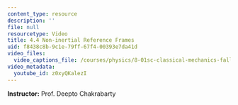 ```yaml
---
content_type: resource
description: ''
file: null
resourcetype: Video
title: 4.4 Non-inertial Reference Frames
uid: f8438c8b-9c1e-79ff-67f4-00393e7da41d
video_files:
  video_captions_file: /courses/physics/8-01sc-classical-mechanics-fall-2016/week-2-newtons-laws/4.4-non-inertial-reference-frames/4.4-non-inertial-reference-frames/z0xyQKalezI.vtt
video_metadata:
  youtube_id: z0xyQKalezI
---
```


**Instructor:** Prof. Deepto Chakrabarty